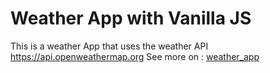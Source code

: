 # Weather App with Vanilla JS
This is a weather App that uses the weather API https://api.openweathermap.org 
See more on : [weather_app](steph53.github.io/weather-app/)
